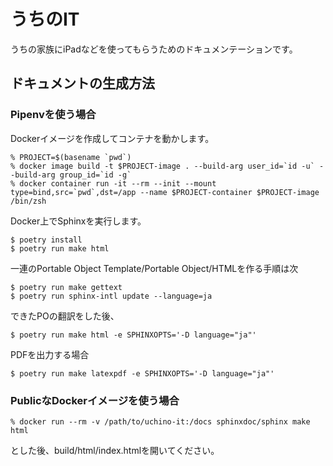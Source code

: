 # うちのIT

うちの家族にiPadなどを使ってもらうためのドキュメンテーションです。

## ドキュメントの生成方法

### Pipenvを使う場合

Dockerイメージを作成してコンテナを動かします。

```console
% PROJECT=$(basename `pwd`)
% docker image build -t $PROJECT-image . --build-arg user_id=`id -u` --build-arg group_id=`id -g`
% docker container run -it --rm --init --mount type=bind,src=`pwd`,dst=/app --name $PROJECT-container $PROJECT-image /bin/zsh
```

Docker上でSphinxを実行します。

```console
$ poetry install
$ poetry run make html
```

一連のPortable Object Template/Portable Object/HTMLを作る手順は次

```console
$ poetry run make gettext
$ poetry run sphinx-intl update --language=ja
```

できたPOの翻訳をした後、

```console
$ poetry run make html -e SPHINXOPTS='-D language="ja"'
```

PDFを出力する場合

```console
$ poetry run make latexpdf -e SPHINXOPTS='-D language="ja"'
```

### PublicなDockerイメージを使う場合

```console
% docker run --rm -v /path/to/uchino-it:/docs sphinxdoc/sphinx make html
```

とした後、build/html/index.htmlを開いてください。
